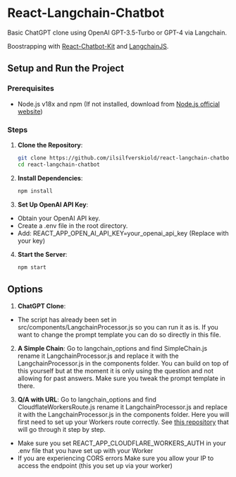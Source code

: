 # React-Langchain-Chatbot

Basic ChatGPT clone using OpenAI GPT-3.5-Turbo or GPT-4 via Langchain.

Boostrapping with [React-Chatbot-Kit](https://fredrikoseberg.github.io/react-chatbot-kit-docs/docs/getting-started) and [LangchainJS](https://js.langchain.com/docs/get_started/introduction).

## Setup and Run the Project

### Prerequisites

- Node.js v18x and npm (If not installed, download from [Node.js official website](https://nodejs.org/))

### Steps

1. **Clone the Repository**:
   
   ```bash
   git clone https://github.com/ilsilfverskiold/react-langchain-chatbot.git
   cd react-langchain-chatbot

3. **Install Dependencies**:
   
   ```bash
   npm install

4. **Set Up OpenAI API Key**:

- Obtain your OpenAI API key.
- Create a .env file in the root directory.
- Add: REACT_APP_OPEN_AI_API_KEY=your_openai_api_key (Replace with your key)

4. **Start the Server**:
   
   ```bash
   npm start

## Options

1. **ChatGPT Clone**: 
- The script has already been set in src/components/LangchainProcessor.js so you can run it as is. If you want to change the prompt template you can do so directly in this file.

2. **A Simple Chain**: Go to langchain_options and find SimpleChain.js rename it LangchainProcessor.js and replace it with the LangchainProcessor.js in the components folder. You can build on top of this yourself but at the moment it is only using the question and not allowing for past answers. Make sure you tweak the prompt template in there.

3. **Q/A with URL**: Go to langchain_options and find CloudflateWorkersRoute.js rename it LangchainProcessor.js and replace it with the LangchainProcessor.js in the components folder. Here you will first need to set up your Workers route correctly. See [this repository](https://github.com/ilsilfverskiold/cloudflare-workers-langchain) that will go through it step by step. 
- Make sure you set REACT_APP_CLOUDFLARE_WORKERS_AUTH in your .env file that you have set up with your Worker
- If you are experiencing CORS errors Make sure you allow your IP to access the endpoint (this you set up via your worker)




